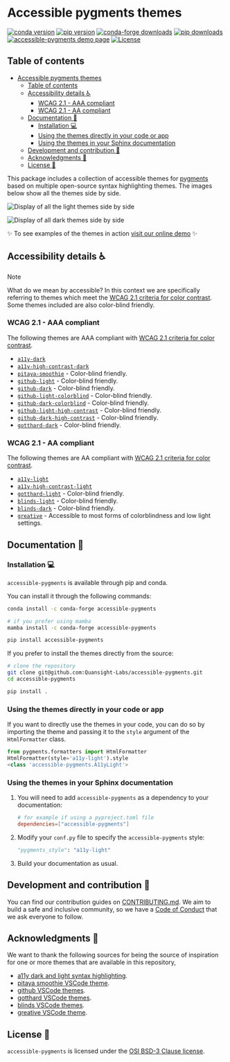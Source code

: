 # Accessible pygments themes

[![conda version](https://img.shields.io/conda/vn/conda-forge/accessible-pygments?color=0553F2&style=flat.svg)](https://anaconda.org/conda-forge/accessible-pygments)
[![pip version](https://img.shields.io/pypi/v/accessible-pygments?color=0553F2&flat.svg)](https://pypi.org/project/accessible-pygments/)
[![conda-forge downloads](https://img.shields.io/conda/dn/conda-forge/accessible-pygments?color=0553F2&label=conda-forge%20downloads%20&flat.svg)](https://anaconda.org/conda-forge/accessible-pygments)
[![pip downloads](https://img.shields.io/pypi/dm/accessible-pygments?color=0553F2&label=PyPI%20downloads&flat.svg)](https://pypi.org/project/accessible-pygments/)
[![accessible-pygments demo page](https://img.shields.io/badge/Demo-Click%20this%20badge!%20✨-blueviolet?flat.svg)](https://quansight-labs.github.io/accessible-pygments/)
[![License](https://img.shields.io/badge/License-BSD%203--Clause-blue.svg)](./LICENSE)

## Table of contents

- [Accessible pygments themes](#accessible-pygments-themes)
  - [Table of contents](#table-of-contents)
  - [Accessibility details ♿️](#accessibility-details-️)
    - [WCAG 2.1 - AAA compliant](#wcag-21---aaa-compliant)
    - [WCAG 2.1 - AA compliant](#wcag-21---aa-compliant)
  - [Documentation 📖](#documentation-)
    - [Installation 💻](#installation-)
    - [Using the themes directly in your code or app](#using-the-themes-directly-in-your-code-or-app)
    - [Using the themes in your Sphinx documentation](#using-the-themes-in-your-sphinx-documentation)
  - [Development and contribution 🌱](#development-and-contribution-)
  - [Acknowledgments 🤝](#acknowledgments-)
  - [License 📑](#license-)

This package includes a collection of accessible themes for [pygments](https://pygments.org/) based on multiple open-source syntax highlighting themes. The images below show all the themes side by side.

![Display of all the light themes side by side](./docs/light_themes.png)

![Display of all dark themes side by side](./docs/dark_themes.png)

:sparkles: To see examples of the themes in action [visit our online demo](https://quansight-labs.github.io/accessible-pygments/) :sparkles:

## Accessibility details ♿️

> [!Note]
> What do we mean by accessible? In this context we are specifically referring to themes which meet the [WCAG 2.1 criteria for color contrast](https://www.w3.org/WAI/WCAG21/Understanding/contrast-minimum.html).
> Some themes included are also color-blind friendly.

### WCAG 2.1 - AAA compliant

The following themes are AAA compliant with [WCAG 2.1 criteria for color contrast](https://www.w3.org/TR/UNDERSTANDING-WCAG20/visual-audio-contrast-contrast.html).

- [`a11y-dark`](https://github.com/Quansight-Labs/accessible-pygments/tree/main/a11y_pygments/a11y_dark)
- [`a11y-high-contrast-dark`](https://github.com/Quansight-Labs/accessible-pygments/tree/main/a11y_pygments/a11y_high_contrast_dark)
- [`pitaya-smoothie`](https://github.com/Quansight-Labs/accessible-pygments/tree/main/a11y_pygments/pitaya_smoothie) - Color-blind friendly.
- [`github-light`](https://github.com/Quansight-Labs/accessible-pygments/tree/main/a11y_pygments/github_light) - Color-blind friendly.
- [`github-dark`](https://github.com/Quansight-Labs/accessible-pygments/tree/main/a11y_pygments/github_dark) - Color-blind friendly.
- [`github-light-colorblind`](https://github.com/Quansight-Labs/accessible-pygments/tree/main/a11y_pygments/github_light_colorblind) - Color-blind friendly.
- [`github-dark-colorblind`](https://github.com/Quansight-Labs/accessible-pygments/tree/main/a11y_pygments/github_dark_colorblind) - Color-blind friendly.
- [`github-light-high-contrast`](https://github.com/Quansight-Labs/accessible-pygments/tree/main/a11y_pygments/github_light_high_contrast) - Color-blind friendly.
- [`github-dark-high-contrast`](https://github.com/Quansight-Labs/accessible-pygments/tree/main/a11y_pygments/github_dark_high_contrast) - Color-blind friendly.
- [`gotthard-dark`](https://github.com/Quansight-Labs/accessible-pygments/tree/main/a11y_pygments/gotthard_dark) - Color-blind friendly.

### WCAG 2.1 - AA compliant

The following themes are AA compliant with [WCAG 2.1 criteria for color contrast](https://www.w3.org/TR/UNDERSTANDING-WCAG20/visual-audio-contrast-contrast.html).

- [`a11y-light`](https://github.com/Quansight-Labs/accessible-pygments/tree/main/a11y_pygments/a11y_light)
- [`a11y-high-contrast-light`](https://github.com/Quansight-Labs/accessible-pygments/tree/main/a11y_pygments/a11y_high_contrast_light)
- [`gotthard-light`](https://github.com/Quansight-Labs/accessible-pygments/tree/main/a11y_pygments/gotthard_light) - Color-blind friendly.
- [`blinds-light`](https://github.com/Quansight-Labs/accessible-pygments/tree/main/a11y_pygments/blinds_light) - Color-blind friendly.
- [`blinds-dark`](https://github.com/Quansight-Labs/accessible-pygments/tree/main/a11y_pygments/blinds_dark) - Color-blind friendly.
- [`greative`](https://github.com/Quansight-Labs/accessible-pygments/tree/main/a11y_pygments/greative) - Accessible to most forms of colorblindness and low light settings.

## Documentation 📖

### Installation 💻

`accessible-pygments` is available through pip and conda.

You can install it through the following commands:

```bash
conda install -c conda-forge accessible-pygments

# if you prefer using mamba
mamba install -c conda-forge accessible-pygments
```

```bash
pip install accessible-pygments
```

If you prefer to install the themes directly from the source:

```bash
# clone the repository
git clone git@github.com:Quansight-Labs/accessible-pygments.git
cd accessible-pygments

pip install .
```

### Using the themes directly in your code or app

If you want to directly use the themes in your code, you can do so by importing the theme and passing it to the `style` argument of the `HtmlFormatter` class.

```python
from pygments.formatters import HtmlFormatter
HtmlFormatter(style='a11y-light').style
<class 'accessible-pygments.A11yLight'>
```

### Using the themes in your Sphinx documentation

1. You will need to add `accessible-pygments` as a dependency to your documentation:

   ```toml
   # for example if using a pyproject.toml file
   dependencies=["accessible-pygments"]
   ```

2. Modify your `conf.py` file to specify the `accessible-pygments` style:

   ```python
   "pygments_style": "a11y-light"
   ```

3. Build your documentation as usual.

## Development and contribution 🌱

You can find our contribution guides on [CONTRIBUTING.md](CONTRIBUTING.md).
We aim to build a safe and inclusive community, so we have a [Code of Conduct](CODE_OF_CONDUCT.md) that we ask everyone to follow.

## Acknowledgments 🤝

We want to thank the following sources for being the source of inspiration for one or more themes that are available in this repository,

- [a11y dark and light syntax highlighting](https://github.com/ericwbailey/a11y-syntax-highlighting).
- [pitaya smoothie VSCode theme](https://github.com/trallard/pitaya_smoothie).
- [github VSCode themes](https://github.com/primer/github-vscode-theme).
- [gotthard VSCode themes](https://github.com/janbiasi/vscode-gotthard-theme/).
- [blinds VSCode themes](https://github.com/orbulant/blinds-theme).
- [greative VSCode theme](https://github.com/SumanKhdka/Greative-vscode-Theme).

## License 📑

`accessible-pygments` is licensed under the [OSI BSD-3 Clause license](./LICENSE).
